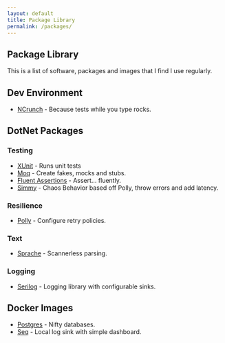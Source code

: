 ```yaml
---
layout: default
title: Package Library
permalink: /packages/
---
```


## Package Library

This is a list of software, packages and images that I find I use regularly.

## Dev Environment
* [NCrunch](https://www.ncrunch.net/) - Because tests while you type rocks.

## DotNet Packages

### Testing
* [XUnit](https://xunit.net/) - Runs unit tests
* [Moq](https://github.com/moq/moq) - Create fakes, mocks and stubs.
* [Fluent Assertions](https://fluentassertions.com/introduction) - Assert... fluently.
* [Simmy](https://github.com/Polly-Contrib/Simmy) - Chaos Behavior based off Polly, throw errors and add latency.

### Resilience
* [Polly](http://www.thepollyproject.org/) - Configure retry policies.

### Text
* [Sprache](https://github.com/sprache/Sprache) - Scannerless parsing.

### Logging
* [Serilog](https://serilog.net/) - Logging library with configurable sinks.

## Docker Images
* [Postgres](https://hub.docker.com/_/postgres/) - Nifty databases.
* [Seq](https://hub.docker.com/r/datalust/seq/) - Local log sink with simple dashboard.